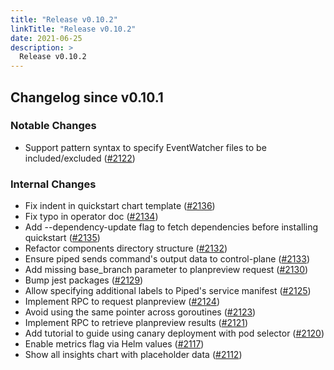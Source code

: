 ```yaml
---
title: "Release v0.10.2"
linkTitle: "Release v0.10.2"
date: 2021-06-25
description: >
  Release v0.10.2
---
```


## Changelog since v0.10.1

### Notable Changes
* Support pattern syntax to specify EventWatcher files to be included/excluded ([#2122](https://github.com/pipe-cd/pipecd/pull/2122))

### Internal Changes
* Fix indent in quickstart chart template ([#2136](https://github.com/pipe-cd/pipecd/pull/2136))
* Fix typo in operator doc ([#2134](https://github.com/pipe-cd/pipecd/pull/2134))
* Add --dependency-update flag to fetch dependencies before installing quickstart ([#2135](https://github.com/pipe-cd/pipecd/pull/2135))
* Refactor components directory structure ([#2132](https://github.com/pipe-cd/pipecd/pull/2132))
* Ensure piped sends command's output data to control-plane ([#2133](https://github.com/pipe-cd/pipecd/pull/2133))
* Add missing base_branch parameter to planpreview request ([#2130](https://github.com/pipe-cd/pipecd/pull/2130))
* Bump jest packages ([#2129](https://github.com/pipe-cd/pipecd/pull/2129))
* Allow specifying additional labels to Piped's service manifest ([#2125](https://github.com/pipe-cd/pipecd/pull/2125))
* Implement RPC to request planpreview ([#2124](https://github.com/pipe-cd/pipecd/pull/2124))
* Avoid using the same pointer across goroutines ([#2123](https://github.com/pipe-cd/pipecd/pull/2123))
* Implement RPC to retrieve planpreview results ([#2121](https://github.com/pipe-cd/pipecd/pull/2121))
* Add tutorial to guide using canary deployment with pod selector ([#2120](https://github.com/pipe-cd/pipecd/pull/2120))
* Enable metrics flag via Helm values ([#2117](https://github.com/pipe-cd/pipecd/pull/2117))
* Show all insights chart with placeholder data ([#2112](https://github.com/pipe-cd/pipecd/pull/2112))

